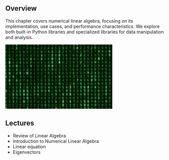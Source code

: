 ## Overview

This chapter covers numerical linear algebra, focusing on its implementation, use cases, and performance characteristics. We explore both built-in Python libraries and specialized libraries for data manipulation and analysis.

![cover](./preface.assets/matrix_num.gif)

## Lectures

- Review of Linear Algebra
- Introduction to Numerical Linear Algebra
- Linear equation
- Eigenvectors
